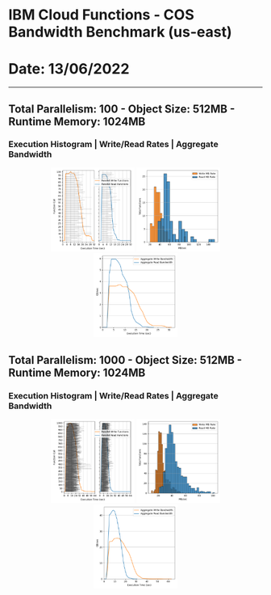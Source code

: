 # IBM Cloud Functions - COS Bandwidth Benchmark (us-east)
# Date: 13/06/2022
--------

## Total Parallelism: 100 - Object Size: 512MB - Runtime Memory: 1024MB
### Execution Histogram | Write/Read Rates | Aggregate Bandwidth
<p align="center">
  <img width="33%" src="100_execution.png"></img>
  <img width="33%" src="100_rates.png"></img>
  <img width="33%" src="100_agg_bdwth.png"></img>
</p>


## Total Parallelism: 1000 - Object Size: 512MB - Runtime Memory: 1024MB
### Execution Histogram | Write/Read Rates | Aggregate Bandwidth
<p align="center">
  <img width="33%" src="1000_execution.png"></img>
  <img width="33%" src="1000_rates.png"></img>
  <img width="33%" src="1000_agg_bdwth.png"></img>
</p>